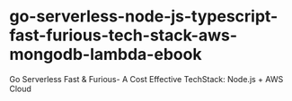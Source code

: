 # go-serverless-node-js-typescript-fast-furious-tech-stack-aws-mongodb-lambda-ebook
Go Serverless Fast &amp; Furious- A Cost Effective TechStack: Node.js + AWS Cloud
